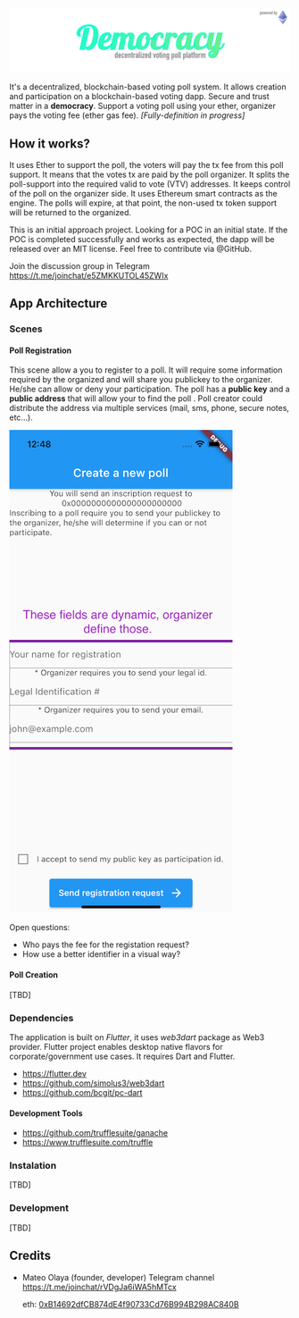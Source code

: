![Democracy](./docs/resources/title.png)

It's a decentralized, blockchain-based voting poll system. It allows creation and participation on a blockchain-based voting dapp. Secure and trust matter in a **democracy**. Support a voting poll using your ether, organizer pays the voting fee (ether gas fee). *[Fully-definition in progress]*

## How it works? 

It uses Ether to support the poll, the voters will pay the tx fee from this poll support. It means that the votes tx are paid by the poll organizer. It splits the poll-support into the required valid to vote (VTV) addresses. It keeps control of the poll on the organizer side. It uses Ethereum smart contracts as the engine. The polls will expire, at that point, the non-used tx token support will be returned to the organized. 

This is an initial approach project. Looking for a POC in an initial state. If the POC is completed successfully and works as expected, the dapp will be released over an MIT license. Feel free to contribute via @GitHub.

Join the discussion group in Telegram https://t.me/joinchat/e5ZMKKUTOL45ZWIx

## App Architecture

### Scenes

#### Poll Registration

This scene allow a you to register to a poll. It will require some information required by the organized and will share you publickey to the organizer. He/she can allow or deny your participation. The poll has a **public key** and a **public address** that will allow your to find the poll . Poll creator could distribute the address via multiple services (mail, sms, phone, secure notes, etc...).

![POC Image](docs/resources/images/create_poll_poc_001.png)

Open questions: 

- Who pays the fee for the registation request?
- How use a better identifier in a visual way?

#### Poll Creation

[TBD]

### Dependencies

The application is built on *Flutter*, it uses *web3dart* package as Web3 provider. Flutter project enables desktop native flavors for corporate/government use cases. It requires Dart and Flutter.

- https://flutter.dev
- https://github.com/simolus3/web3dart
- https://github.com/bcgit/pc-dart

#### Development Tools

- https://github.com/trufflesuite/ganache
- https://www.trufflesuite.com/truffle

### Instalation

[TBD]

### Development

[TBD]

## Credits

- Mateo Olaya (founder, developer)
  Telegram channel https://t.me/joinchat/rVDgJa6iWA5hMTcx

  eth: [0xB14692dfCB874dE4f90733Cd76B994B298AC840B](https://www.etherchain.org/account/0xB14692dfCB874dE4f90733Cd76B994B298AC840B)


